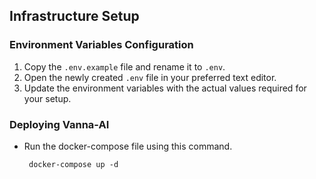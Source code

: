 ## Infrastructure Setup

### Environment Variables Configuration

1. Copy the `.env.example` file and rename it to `.env`.
2. Open the newly created `.env` file in your preferred text editor.
3. Update the environment variables with the actual values required for your setup.

### Deploying Vanna-AI

- Run the docker-compose file using this command.

   ```
    docker-compose up -d
   ```